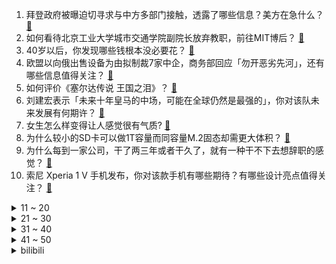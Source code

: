 1. 拜登政府被曝迫切寻求与中方多部门接触，透露了哪些信息？美方在急什么？ [:link:](https://www.zhihu.com/question/600414768)
2. 如何看待北京工业大学城市交通学院副院长放弃教职，前往MIT博后？ [:link:](https://www.zhihu.com/question/598864518)
3. 40岁以后，你发现哪些钱根本没必要花？ [:link:](https://www.zhihu.com/question/593808844)
4. 欧盟以向俄出售设备为由拟制裁7家中企，商务部回应「勿开恶劣先河」，还有哪些信息值得关注？ [:link:](https://www.zhihu.com/question/600386945)
5. 如何评价《塞尔达传说 王国之泪》？ [:link:](https://www.zhihu.com/question/600423960)
6. 刘建宏表示「未来十年皇马的中场，可能在全球仍然是最强的」，你对该队未来发展有何期许？ [:link:](https://www.zhihu.com/question/599906887)
7. 女生怎么样变得让人感觉很有气质? [:link:](https://www.zhihu.com/question/31890246)
8. 为什么较小的SD卡可以做1T容量而同容量M.2固态却需更大体积？ [:link:](https://www.zhihu.com/question/590680982)
9. 为什么每到一家公司，干了两三年或者干久了，就有一种干不下去想辞职的感觉？ [:link:](https://www.zhihu.com/question/337080136)
10. 索尼 Xperia 1 V 手机发布，你对该款手机有哪些期待？有哪些设计亮点值得关注？ [:link:](https://www.zhihu.com/question/600367930)
<details>
<summary>11 ~ 20</summary>

11. 腾竞高管回应十周年 FPX 没有获奖「RNG 三个季中赛冠军也没有奖」，对此你有什么想说？ [:link:](https://www.zhihu.com/question/600382501)
12. 为什么三花猫是猫咪眼中的顶级大美人？有什么依据吗？ [:link:](https://www.zhihu.com/question/587101085)
13. 京东集团 CEO 徐雷退休，CFO 许冉继任，哪些信息值得关注？对公司未来发展有哪些影响？ [:link:](https://www.zhihu.com/question/600399836)
14. 米哈游新游《星穹铁道》会危及到同为二次元回合制手游《阴阳师》吗？ [:link:](https://www.zhihu.com/question/490940581)
15. 王毅同美国总统国家安全事务助理沙利文举行会晤，哪些信息值得关注？ [:link:](https://www.zhihu.com/question/600465040)
16. 有什么健身动作可以锻炼到全身的肌肉？ [:link:](https://www.zhihu.com/question/598549743)
17. 唱歌的耐力、持久力怎么提高？ [:link:](https://www.zhihu.com/question/597030988)
18. 《灌篮高手》里的小河田是不是一个前途无量的运动员？ [:link:](https://www.zhihu.com/question/326242726)
19. 2023 卡塔尔亚洲杯小组赛抽签：国足碰上东道主，与卡塔尔、塔吉克斯坦、黎巴嫩同组，如何看待国足前景？ [:link:](https://www.zhihu.com/question/600429199)
20. 新房装修，有哪些家电需要提前选购？ [:link:](https://www.zhihu.com/question/597437361)
</details>
<details>
<summary>21 ~ 30</summary>

21. 理论上古代只要把四书五经背熟了就能考上状元，为什么多数人却连个秀才都考不中呢？ [:link:](https://www.zhihu.com/question/599169937)
22. 如果只选一件好物，你认为哪个会瞬间提升你的生活幸福感？ [:link:](https://www.zhihu.com/question/599808336)
23. 2023 季中冠军赛 BLG 3:0 击败 C9 晋级胜者组，如何评价这场比赛？ [:link:](https://www.zhihu.com/question/600421745)
24. 阿根廷队未来谁有可能成为下一个10号？ [:link:](https://www.zhihu.com/question/599958568)
25. 如何看待 T1 用时 16 分 50 秒击败 MAD 成为国际赛事时长第二短的比赛？ [:link:](https://www.zhihu.com/question/600353150)
26. 大家有哪些平价好用且适合春夏的控油男士水乳套装推荐？ [:link:](https://www.zhihu.com/question/596583347)
27. 你努力赚钱的意义是什么？ [:link:](https://www.zhihu.com/question/599464402)
28. 我有个习惯非常喜欢买书，买了大量的书，看的却没多少，大家会这样吗？ [:link:](https://www.zhihu.com/question/598255239)
29. 你有没有过「前一天想去哪，第二天就到达」的旅行经历？ [:link:](https://www.zhihu.com/question/600185453)
30. 前驱车和后驱车在不打滑的情况下是否完全一样？ [:link:](https://www.zhihu.com/question/575713326)
</details>
<details>
<summary>31 ~ 40</summary>

31. 2023 年 4 月 CPI 同比上涨 0.1%，环比下降 0.1%，如何解读？哪些信息值得关注？ [:link:](https://www.zhihu.com/question/600321470)
32. 最近大热的空气机是什么？是空调的升级版本吗？跟新风空调有什么区别？ [:link:](https://www.zhihu.com/question/599976853)
33. 如果评选一款影响历史的数码产品，你觉得是哪款？ [:link:](https://www.zhihu.com/question/600003776)
34. 哪一瞬间让你觉得读书真的很有用？ [:link:](https://www.zhihu.com/question/304762066)
35. 汶川地震过去 15 年了，如今有哪些后续故事？面对灾害有哪些必备的实用知识？ [:link:](https://www.zhihu.com/question/600397295)
36. 中国县城工人「毕业于职校，教人工智能理解人类世界」，如何看待此下游产业？人工智能行业是职校生的春天吗？ [:link:](https://www.zhihu.com/question/599741943)
37. 年轻人与妈妈有哪些独特的相处之道？如今的母子/母女关系与上一代有什么不同？ [:link:](https://www.zhihu.com/question/599929515)
38. 34 岁布斯克茨宣布赛季后离队，结束18 年巴萨生涯，如何评价他的职业生涯？ [:link:](https://www.zhihu.com/question/600206657)
39. 回击微软 Copilot，谷歌工作套件迎来「Duet AI」，如何评价其功能？可为办公提供哪些便利？ [:link:](https://www.zhihu.com/question/600314393)
40. 哈尔滨承重墙被砸的小区，还有修复的可能吗?修复和验收的标准有哪些？ [:link:](https://www.zhihu.com/question/600332434)
</details>
<details>
<summary>41 ~ 50</summary>

41. 最强语言模型 PaLM2 亮相，Bard 能力跃升，它可以实现哪些功能？算是 ChatGPT 杀手吗？ [:link:](https://www.zhihu.com/question/600313536)
42. OpenAI 研究用 GPT-4 解析 GPT-2 样本，将带来哪些影响？是否会影响 AI 技术发展？ [:link:](https://www.zhihu.com/question/600308891)
43. 5 月 15 日起全面恢复口岸快捷通关，将带来哪些影响？ [:link:](https://www.zhihu.com/question/600314844)
44. 重庆姐弟坠亡案二审宣判，维持死刑判决，如何从法律角度解读？ [:link:](https://www.zhihu.com/question/600325987)
45. 谷歌 I/O 2023 大会有哪些看点？ [:link:](https://www.zhihu.com/question/600311875)
46. 企业如何做到高效且省力的招聘高质量人才？ [:link:](https://www.zhihu.com/question/600173248)
47. 为什么微软做手机不成功？ [:link:](https://www.zhihu.com/question/589837109)
48. 为什么这么多人喜欢军事类游戏，军事类游戏的魅力是什么？有哪些比较好玩的现代战争游戏？ [:link:](https://www.zhihu.com/question/600160874)
49. 一个人很无聊的时候，大家是怎么度过的？ [:link:](https://www.zhihu.com/question/599840116)
50. 自己在家健身真的不如健身房吗？ [:link:](https://www.zhihu.com/question/594532058)
</details><details>
<summary>bilibili</summary>

</details>